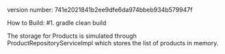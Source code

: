 version number: 741e2021841b2ee9dfe6da974bbeb934b579947f

How to Build:
#1. gradle clean build

The storage for Products is simulated through ProductRepositoryServiceImpl which stores the list of products in memory.